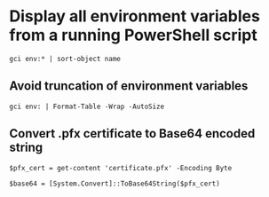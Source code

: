 # Display all environment variables from a running PowerShell script
`gci env:* | sort-object name`

## Avoid truncation of environment variables
`gci env: | Format-Table -Wrap -AutoSize`

## Convert .pfx certificate to Base64 encoded string
`$pfx_cert = get-content 'certificate.pfx' -Encoding Byte`

`$base64 = [System.Convert]::ToBase64String($pfx_cert)`